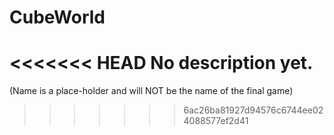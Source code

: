 CubeWorld
=========

<<<<<<< HEAD
No description yet.
=======
(Name is a place-holder and will NOT be the name of the final game)
>>>>>>> 6ac26ba81927d94576c6744ee024088577ef2d41
